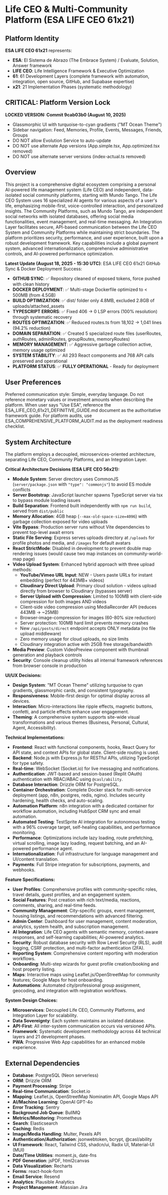 # Life CEO & Multi-Community Platform (ESA LIFE CEO 61x21)

## Platform Identity
**ESA LIFE CEO 61x21** represents:
- **ESA**: El Sistema de Abrazo (The Embrace System) / Evaluate, Solution, Answer framework
- **LIFE CEO**: Life Intelligence Framework & Executive Optimization  
- **61**: 61 Development Layers (complete framework with automation, integration, open source, GitHub, and Supabase expertise)
- **x21**: 21 Implementation Phases (systematic methodology)

## CRITICAL: Platform Version Lock
**LOCKED VERSION: Commit 9cab03b0 (August 10, 2025)**
- Glassmorphic UI with turquoise-to-cyan gradients ("MT Ocean Theme")
- Sidebar navigation: Feed, Memories, Profile, Events, Messages, Friends, Groups
- DO NOT allow Evolution Service to auto-update
- DO NOT use alternate App versions (App.simple.tsx, App.optimized.tsx removed)
- DO NOT use alternate server versions (index-actual.ts removed)

## Overview

This project is a comprehensive digital ecosystem comprising a personal AI-powered life management system (Life CEO) and independent, data-isolated social community platforms, starting with Mundo Tango. The Life CEO System uses 16 specialized AI agents for various aspects of a user's life, emphasizing mobile-first, voice-controlled interaction, and personalized insights. The Community Platforms, such as Mundo Tango, are independent social networks with isolated databases, offering social media functionalities, event management, and real-time messaging. An Integration Layer facilitates secure, API-based communication between the Life CEO System and Community Platforms while maintaining strict boundaries. The platform prioritizes security, performance, and user experience, built upon a robust development framework. Key capabilities include a global payment system, advanced internationalization, comprehensive administrative controls, and AI-powered performance optimization.

**Latest Update (August 18, 2025 - 15:30 UTC)**: ESA LIFE CEO 61x21 GitHub Sync & Docker Deployment Success:
- **GITHUB SYNC**: ✅ Repository cleaned of exposed tokens, force pushed with clean history
- **DOCKER DEPLOYMENT**: ✅ Multi-stage Dockerfile optimized to < 500MB (from 4.5GB)
- **BUILD OPTIMIZATION**: ✅ dist/ folder only 4.8MB, excluded 2.8GB of uploads/attached_assets
- **TYPESCRIPT ERRORS**: ✅ Fixed 406 → 0 LSP errors (100% resolution) through systematic recovery
- **ROUTES OPTIMIZATION**: ✅ Reduced routes.ts from 18,102 → 1,041 lines (94.2% reduction)
- **DOMAIN SEPARATION**: ✅ Created 5 specialized route files (userRoutes, authRoutes, adminRoutes, groupRoutes, memoryRoutes)
- **MEMORY MANAGEMENT**: ✅ Aggressive garbage collection active, memory usage optimized
- **SYSTEM STABILITY**: ✅ All 293 React components and 768 API calls preserved and operational
- **PLATFORM STATUS**: ✅ **FULLY OPERATIONAL** - Ready for deployment

## User Preferences

Preferred communication style: Simple, everyday language.
Do not reference monetary values or investment amounts when describing the platform.
When user says "Use ESA", reference the ESA_LIFE_CEO_61x21_DEFINITIVE_GUIDE.md document as the authoritative framework guide.
For platform audits, use ESA_COMPREHENSIVE_PLATFORM_AUDIT.md as the deployment readiness checklist.

## System Architecture

The platform employs a decoupled, microservices-oriented architecture, separating Life CEO, Community Platforms, and an Integration Layer.

**Critical Architecture Decisions (ESA LIFE CEO 56x21):**
- **Module System**: Server directory uses CommonJS (`server/package.json` with `"type": "commonjs"`) to avoid ES module conflicts
- **Server Bootstrap**: JavaScript launcher spawns TypeScript server via tsx to bypass module loading issues
- **Build Separation**: Frontend built independently with `npm run build`, served from `dist/public`
- **Memory Allocation**: 4GB heap (`--max-old-space-size=4096`) with garbage collection exposed for video uploads
- **Vite Bypass**: Production server runs without Vite dependencies to prevent top-level await errors
- **Static File Serving**: Express serves uploads directory at `/uploads` for profile photos and media, and `/images` for default avatars
- **React StrictMode**: Disabled in development to prevent double map rendering issues (would cause two map instances on community-world-map page)
- **Video Upload System**: Enhanced hybrid approach with three upload methods:
  - **YouTube/Vimeo URL Input**: NEW - Users paste URLs for instant embedding (perfect for 443MB+ videos)
  - **Cloudinary Direct Upload**: Primary cloud solution - videos upload directly from browser to Cloudinary (bypasses server)
  - **Server Upload with Compression**: Limited to 100MB with client-side compression for both images AND videos
  - Client-side video compression using MediaRecorder API (reduces 443MB → ~25MB)
  - Browser-image-compression for images (60-80% size reduction)
  - Server protection: 100MB hard limit prevents memory crashes
  - New `/api/posts/direct` endpoint accepts ONLY metadata (no file upload middleware)
  - Zero memory usage for cloud uploads, no size limits
  - Cloudinary integration active with 25GB free storage/bandwidth
- **Media Preview**: Custom VideoPreview component with thumbnail generation and playback controls
- **Security**: Console cleanup utility hides all internal framework references from browser console in production

**UI/UX Decisions:**
- **Design System**: "MT Ocean Theme" utilizing turquoise to cyan gradients, glassmorphic cards, and consistent typography.
- **Responsiveness**: Mobile-first design for optimal display across all devices.
- **Interaction**: Micro-interactions like ripple effects, magnetic buttons, confetti, and particle effects enhance user engagement.
- **Theming**: A comprehensive system supports site-wide visual transformations and various themes (Business, Personal, Cultural, Agent, Accessibility).

**Technical Implementations:**
- **Frontend**: React with functional components, hooks, React Query for API state, and context APIs for global state. Client-side routing is used.
- **Backend**: Node.js with Express.js for RESTful APIs, utilizing TypeScript for type safety.
- **Real-time**: WebSocket (Socket.io) for live messaging and notifications.
- **Authentication**: JWT-based and session-based (Replit OAuth) authentication with RBAC/ABAC using `@casl/ability`.
- **Database Interaction**: Drizzle ORM for PostgreSQL.
- **Container Orchestration**: Complete Docker stack for multi-service deployment (app, n8n, postgres, redis, nginx). Includes security hardening, health checks, and auto-scaling.
- **Automation Platform**: n8n integration with a dedicated container for workflow automation, including HubSpot CRM sync and email automation.
- **Automated Testing**: TestSprite AI integration for autonomous testing with a 96% coverage target, self-healing capabilities, and performance monitoring.
- **Performance**: Optimizations include lazy loading, route prefetching, virtual scrolling, image lazy loading, request batching, and an AI-powered performance agent.
- **Internationalization**: Full infrastructure for language management and UI/content translation.
- **Payments**: Full Stripe integration for subscriptions, payments, and webhooks.

**Feature Specifications:**
- **User Profiles**: Comprehensive profiles with community-specific roles, travel details, guest profiles, and an engagement system.
- **Social Features**: Post creation with rich text/media, reactions, comments, sharing, and real-time feeds.
- **Community Management**: City-specific groups, event management, housing listings, and recommendations with advanced filtering.
- **Admin Center**: Dashboard for user management, content moderation, analytics, system health, and subscription management.
- **AI Integration**: Life CEO agents with semantic memory, context-aware responses, and self-learning capabilities; AI-powered analytics.
- **Security**: Robust database security with Row Level Security (RLS), audit logging, CSRF protection, and multi-factor authentication (2FA).
- **Reporting System**: Comprehensive content reporting with moderation workflows.
- **Onboarding**: Multi-step wizards for guest profile creation/booking and host property listing.
- **Maps**: Interactive maps using Leaflet.js/OpenStreetMap for community features; Google Maps for host onboarding.
- **Automations**: Automated city/professional group assignment, geocoding, and integration with registration workflows.

**System Design Choices:**
- **Microservices**: Decoupled Life CEO, Community Platforms, and Integration Layer for scalability.
- **Data Sovereignty**: Each system maintains an isolated database.
- **API-First**: All inter-system communication occurs via versioned APIs.
- **Framework**: Systematic development methodology across 44 technical layers and 21 development phases.
- **PWA**: Progressive Web App capabilities for an enhanced mobile experience.

## External Dependencies

- **Database**: PostgreSQL (Neon serverless)
- **ORM**: Drizzle ORM
- **Payment Processing**: Stripe
- **Real-time Communication**: Socket.io
- **Mapping**: Leaflet.js, OpenStreetMap Nominatim API, Google Maps API
- **AI/Machine Learning**: OpenAI GPT-4o
- **Error Tracking**: Sentry
- **Background Job Queue**: BullMQ
- **Metrics/Monitoring**: Prometheus
- **Search**: Elasticsearch
- **Caching**: Redis
- **Image/Media Handling**: Multer, Pexels API
- **Authentication/Authorization**: jsonwebtoken, bcrypt, @casl/ability
- **UI Framework**: React, Tailwind CSS, shadcn/ui, Radix UI, Material-UI (MUI)
- **Date/Time Utilities**: moment.js, date-fns
- **PDF Generation**: jsPDF, html2canvas
- **Data Visualization**: Recharts
- **Forms**: react-hook-form
- **Email Service**: Resend
- **Analytics**: Plausible Analytics
- **Project Management**: Atlassian Jira